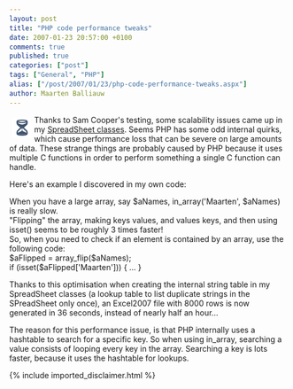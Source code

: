 ```yaml
---
layout: post
title: "PHP code performance tweaks"
date: 2007-01-23 20:57:00 +0100
comments: true
published: true
categories: ["post"]
tags: ["General", "PHP"]
alias: ["/post/2007/01/23/php-code-performance-tweaks.aspx"]
author: Maarten Balliauw
---
```

<p><a href="/images/WindowsLiveWriter/PHPcodeperformancetweaks_9EB0/performance%5B4%5D.gif" mce_href="/images/WindowsLiveWriter/PHPcodeperformancetweaks_9EB0/performance%5B4%5D.gif" atomicselection="true"><img src="/images/WindowsLiveWriter/PHPcodeperformancetweaks_9EB0/performance_thumb%5B4%5D.gif" style="margin: 5px;" mce_src="/images/WindowsLiveWriter/PHPcodeperformancetweaks_9EB0/performance_thumb%5B4%5D.gif" align="left" height="35" width="35"></a> Thanks to Sam Cooper's testing, some scalability issues came up in my <a href="http://www.balliauw.be/maarten/blog/25,office-2007-spreadsheetml-classes-in-php---project.htm" mce_href="http://www.balliauw.be/maarten/blog/25,office-2007-spreadsheetml-classes-in-php---project.htm">SpreadSheet classes</a>. Seems PHP has some odd internal quirks, which cause performance loss that can be severe on large amounts of data. These strange things are probably caused by PHP because it uses multiple C functions in order to perform something a single C function can handle. </p><p>Here's an example I discovered in my own code: </p><p>When you have a large array, say $aNames, in_array('Maarten', $aNames) is really slow.<br>"Flipping" the array, making keys values, and values keys, and then using isset() seems to be roughly 3 times faster!<br>So, when you need to check if an element is contained by an array, use the following code:<br>$aFlipped = array_flip($aNames);<br>if (isset($aFlipped['Maarten'])) { ... } </p><p>Thanks to this optimisation when creating the internal string table in my SpreadSheet classes (a lookup table to list duplicate strings in the SPreadSheet only once), an Excel2007 file with 8000 rows is now generated in 36 seconds, instead of nearly half an hour... </p><p>The reason for this performance issue, is that PHP internally uses a hashtable to search for a specific key. So when using in_array, searching a value consists of looping every key in the array. Searching a key is lots faster, because it uses the hashtable for lookups.</p>

{% include imported_disclaimer.html %}

